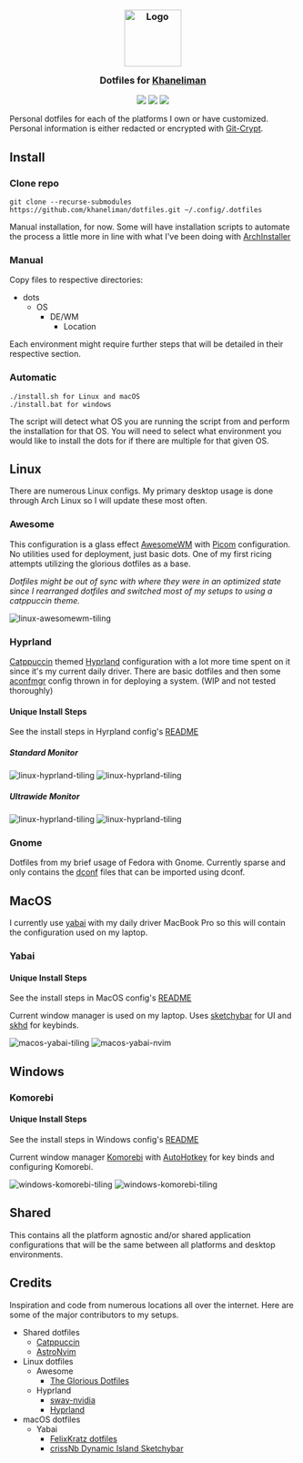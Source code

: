 <h3 align="center">
 <img src="https://avatars.githubusercontent.com/u/1778670?v=4" width="100" alt="Logo"/><br/>
 <img src="https://raw.githubusercontent.com/catppuccin/catppuccin/main/assets/misc/transparent.png" height="30" width="0px"/>
 Dotfiles for <a href="https://github.com/khaneliman">Khaneliman</a>
 <img src="https://raw.githubusercontent.com/catppuccin/catppuccin/main/assets/misc/transparent.png" height="30" width="0px"/>
</h3>

<p align="center">
 <a href="https://github.com/khaneliman/dotfiles/stargazers"><img src="https://img.shields.io/github/stars/khaneliman/dotfiles?colorA=363a4f&colorB=b7bdf8&style=for-the-badge"></a>
 <a href="https://github.com/khaneliman/dotfiles/commits"><img src="https://img.shields.io/github/last-commit/khaneliman/dotfiles?colorA=363a4f&colorB=f5a97f&style=for-the-badge"></a>
 <a href="https://github.com/khaneliman/dotfiles/contributors"><img src="https://img.shields.io/github/contributors/khaneliman/dotfiles?colorA=363a4f&colorB=a6da95&style=for-the-badge"></a>
</p>

Personal dotfiles for each of the platforms I own or have customized. Personal information is either redacted or encrypted with [Git-Crypt](https://github.com/AGWA/git-crypt).

## Install

### Clone repo

    git clone --recurse-submodules https://github.com/khaneliman/dotfiles.git ~/.config/.dotfiles

Manual installation, for now. Some will have installation scripts to automate the process a little more in line with what I've been doing with [ArchInstaller](https://github.com/khaneliman/ArchInstaller)

### Manual

Copy files to respective directories:

- dots
  - OS
    - DE/WM
      - Location

Each environment might require further steps that will be detailed in their respective section.

### Automatic

    ./install.sh for Linux and macOS
    ./install.bat for windows

The script will detect what OS you are running the script from and perform the installation for that OS. You will need to select what environment you would like to install the dots for if there are multiple for that given OS.

## Linux

There are numerous Linux configs. My primary desktop usage is done through Arch Linux so I will update these most often.

### Awesome

This configuration is a glass effect [AwesomeWM](https://github.com/awesomeWM/awesome) with [Picom](https://github.com/yshui/picom) configuration. No utilities used for deployment, just basic dots. One of my first ricing attempts utilizing the glorious dotfiles as a base.

_Dotfiles might be out of sync with where they were in an optimized state since I rearranged dotfiles and switched most of my setups to using a catppuccin theme._

![linux-awesomewm-tiling](assets/linux-awesomewm-tiling.png)

### Hyprland

[Catppuccin](https://github.com/catppuccin/catppuccin) themed [Hyprland](https://github.com/hyprwm/Hyprland) configuration with a lot more time spent on it since it's my current daily driver. There are basic dotfiles and then some [aconfmgr](https://github.com/CyberShadow/aconfmgr) config thrown in for deploying a system. (WIP and not tested thoroughly)

#### Unique Install Steps

See the install steps in Hyrpland config's [README](/dots/linux/hyprland/README.md)

##### Standard Monitor

![linux-hyprland-tiling](assets/linux-hyprland-tiling.png)
![linux-hyprland-tiling](assets/linux-hyprland-nvim.png)

##### Ultrawide Monitor

![linux-hyprland-tiling](assets/linux-hyprland-tiling-wide.png)
![linux-hyprland-tiling](assets/linux-hyprland-nvim-wide.png)

### Gnome

Dotfiles from my brief usage of Fedora with Gnome. Currently sparse and only contains the [dconf](https://github.com/GNOME/dconf) files that can be imported using dconf.

## MacOS

I currently use [yabai](https://github.com/koekeishiya/yabai) with my daily driver MacBook Pro so this will contain the configuration used on my laptop.

### Yabai

#### Unique Install Steps

See the install steps in MacOS config's [README](/dots/macos/yabai/README.md)

Current window manager is used on my laptop. Uses [sketchybar](https://github.com/FelixKratz/SketchyBar) for UI and [skhd](https://github.com/koekeishiya/skhd) for keybinds.

![macos-yabai-tiling](assets/macos-yabai-tiling.png)
![macos-yabai-nvim](assets/macos-yabai-nvim.png)

## Windows

### Komorebi

#### Unique Install Steps

See the install steps in Windows config's [README](/dots/windows/komorebi/README.md)

Current window manager [Komorebi](https://github.com/LGUG2Z/komorebi) with [AutoHotkey](https://github.com/AutoHotkey/AutoHotkey) for key binds and configuring Komorebi.

![windows-komorebi-tiling](assets/windows-komorebi-tiling.png)
![windows-komorebi-tiling](assets/windows-komorebi-tiling-arch.png)

## Shared

This contains all the platform agnostic and/or shared application configurations that will be the same between all platforms and desktop environments.

## Credits

Inspiration and code from numerous locations all over the internet. Here are some of the major contributors to my setups.

- Shared dotfiles
  - [Catppuccin](https://github.com/catppuccin/catppuccin)
  - [AstroNvim](https://astronvim.github.io/)
- Linux dotfiles
  - Awesome
    - [The Glorious Dotfiles](https://github.com/manilarome/the-glorious-dotfiles)
  - Hyprland
    - [sway-nvidia](https://github.com/crispyricepc/sway-nvidia)
    - [Hyprland](https://wiki.hyprland.org/)
- macOS dotfiles
  - Yabai
    - [FelixKratz dotfiles](https://github.com/FelixKratz/dotfiles)
    - [crissNb Dynamic Island Sketchybar](https://github.com/crissNb/Dynamic-Island-Sketchybar)
